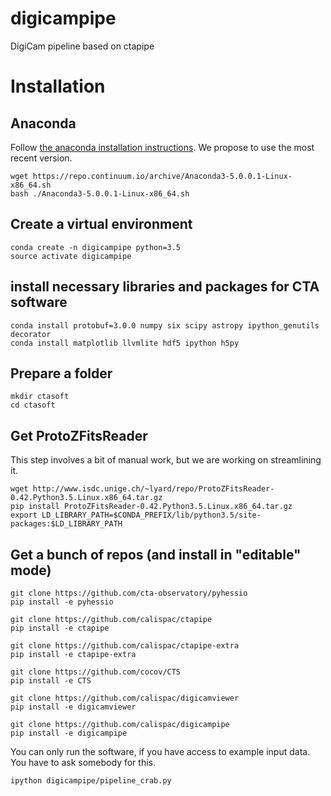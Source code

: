 # digicampipe
DigiCam pipeline based on ctapipe

# Installation

## Anaconda

Follow [the anaconda installation instructions](https://conda.io/docs/user-guide/install/linux.html).
We propose to use the most recent version.

    wget https://repo.continuum.io/archive/Anaconda3-5.0.0.1-Linux-x86_64.sh
    bash ./Anaconda3-5.0.0.1-Linux-x86_64.sh

## Create a virtual environment

    conda create -n digicampipe python=3.5
    source activate digicampipe

## install necessary libraries and packages for CTA software

    conda install protobuf=3.0.0 numpy six scipy astropy ipython_genutils decorator
    conda install matplotlib llvmlite hdf5 ipython h5py

## Prepare a folder

    mkdir ctasoft
    cd ctasoft

## Get ProtoZFitsReader

This step involves a bit of manual work, but we are working on streamlining it.

    wget http://www.isdc.unige.ch/~lyard/repo/ProtoZFitsReader-0.42.Python3.5.Linux.x86_64.tar.gz
    pip install ProtoZFitsReader-0.42.Python3.5.Linux.x86_64.tar.gz
    export LD_LIBRARY_PATH=$CONDA_PREFIX/lib/python3.5/site-packages:$LD_LIBRARY_PATH


## Get a bunch of repos (and install in "editable" mode)

    git clone https://github.com/cta-observatory/pyhessio
    pip install -e pyhessio

    git clone https://github.com/calispac/ctapipe
    pip install -e ctapipe

    git clone https://github.com/calispac/ctapipe-extra
    pip install -e ctapipe-extra

    git clone https://github.com/cocov/CTS
    pip install -e CTS

    git clone https://github.com/calispac/digicamviewer
    pip install -e digicamviewer

    git clone https://github.com/calispac/digicampipe
    pip install -e digicampipe


You can only run the software, if you have access to example input data. You have to ask somebody for this.

    ipython digicampipe/pipeline_crab.py

